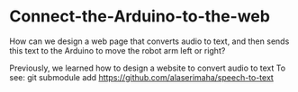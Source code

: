 # Connect-the-Arduino-to-the-web
How can we design a web page that converts audio to text, and then sends this text to the Arduino to move the robot arm left or right?

Previously, we learned how to design a website to convert audio to text
To see: 
git submodule add <https://github.com/alaserimaha/speech-to-text>


